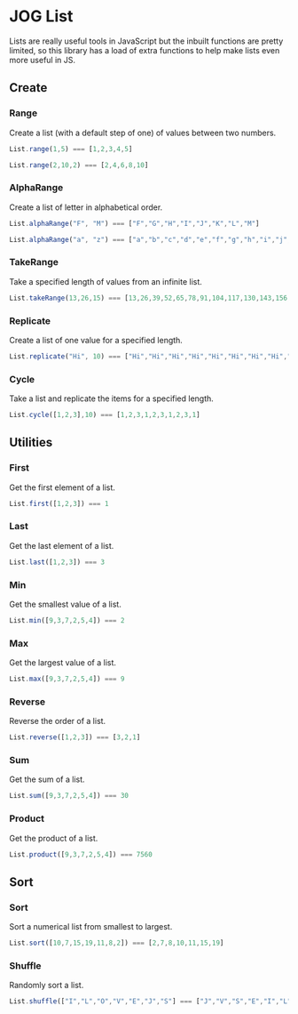 # JOG List
Lists are really useful tools in JavaScript but the inbuilt functions are pretty limited, so this library has a load of extra functions to help make lists even more useful in JS.

## Create

### Range
Create a list (with a default step of one) of values between two numbers.
```javascript
List.range(1,5) === [1,2,3,4,5]

List.range(2,10,2) === [2,4,6,8,10]
```

### AlphaRange
Create a list of letter in alphabetical order.
```javascript
List.alphaRange("F", "M") === ["F","G","H","I","J","K","L","M"]

List.alphaRange("a", "z") === ["a","b","c","d","e","f","g","h","i","j","k","l","m","n","o","p","q","r","s","t","u","v","w","x","y","z"]
```

### TakeRange
Take a specified length of values from an infinite list.
```javascript
List.takeRange(13,26,15) === [13,26,39,52,65,78,91,104,117,130,143,156,169,182,195]
```

### Replicate
Create a list of one value for a specified length.
```javascript
List.replicate("Hi", 10) === ["Hi","Hi","Hi","Hi","Hi","Hi","Hi","Hi","Hi","Hi"]
```

### Cycle
Take a list and replicate the items for a specified length.
```javascript
List.cycle([1,2,3],10) === [1,2,3,1,2,3,1,2,3,1]
```

## Utilities

### First
Get the first element of a list.
```javascript
List.first([1,2,3]) === 1
```

### Last
Get the last element of a list.
```javascript
List.last([1,2,3]) === 3
```

### Min
Get the smallest value of a list.
```javascript
List.min([9,3,7,2,5,4]) === 2
```
### Max
Get the largest value of a list.
```javascript
List.max([9,3,7,2,5,4]) === 9
```

### Reverse
Reverse the order of a list.
```javascript
List.reverse([1,2,3]) === [3,2,1]
```

### Sum
Get the sum of a list.
```javascript
List.sum([9,3,7,2,5,4]) === 30
```

### Product
Get the product of a list.
```javascript
List.product([9,3,7,2,5,4]) === 7560
```

## Sort

### Sort
Sort a numerical list from smallest to largest.
```javascript
List.sort([10,7,15,19,11,8,2]) === [2,7,8,10,11,15,19]
```

### Shuffle
Randomly sort a list.
```javascript
List.shuffle(["I","L","O","V","E","J","S"] === ["J","V","S","E","I","L","O"]
```
